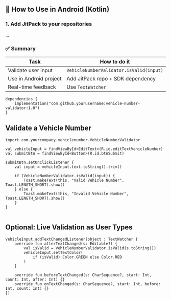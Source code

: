## 🚀 How to Use in Android (Kotlin)

### 1. Add JitPack to your repositories
...

### ✅ Summary

| Task                     | How to do it                              |
|--------------------------|-------------------------------------------|
| Validate user input      | `VehicleNumberValidator.isValid(input)`   |
| Use in Android project   | Add JitPack repo + SDK dependency         |
| Real-time feedback       | Use `TextWatcher`                         |


```
dependencies {
    implementation("com.github.yourusername:vehicle-number-validator:1.0")
}
```
 ## Validate a Vehicle Number
```
import com.yourcompany.vehiclenumber.VehicleNumberValidator

val vehicleInput = findViewById<EditText>(R.id.editTextVehicleNumber)
val submitBtn = findViewById<Button>(R.id.btnSubmit)

submitBtn.setOnClickListener {
    val input = vehicleInput.text.toString().trim()

    if (VehicleNumberValidator.isValid(input)) {
        Toast.makeText(this, "Valid Vehicle Number", Toast.LENGTH_SHORT).show()
    } else {
        Toast.makeText(this, "Invalid Vehicle Number", Toast.LENGTH_SHORT).show()
    }
}
 
```
## Optional: Live Validation as User Types

```
vehicleInput.addTextChangedListener(object : TextWatcher {
    override fun afterTextChanged(s: Editable?) {
        val isValid = VehicleNumberValidator.isValid(s.toString())
        vehicleInput.setTextColor(
            if (isValid) Color.GREEN else Color.RED
        )
    }

    override fun beforeTextChanged(s: CharSequence?, start: Int, count: Int, after: Int) {}
    override fun onTextChanged(s: CharSequence?, start: Int, before: Int, count: Int) {}
})

```
